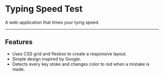 # Typing Speed Test
A web-application that times your tying speed.

---

## Features
* Uses CSS grid and flexbox to create a responsive layout.
* Simple design inspired by Google.
* Detects every key stoke and changes color to red when a mistake is made.
